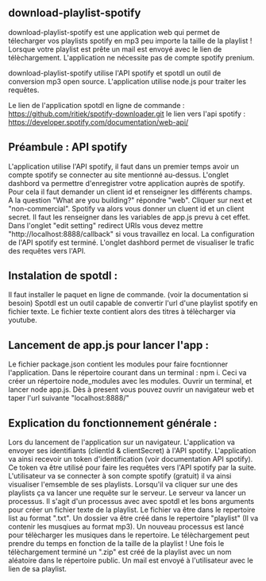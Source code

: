## download-playlist-spotify
download-playlist-spotify est une application web qui permet de télecharger vos playlists spotify en mp3 peu importe la taille de la playlist ! Lorsque votre playlist est prête un mail est envoyé avec le lien de télèchargement. L'application ne nécessite pas de compte spotify prenium.

download-playlist-spotify utilise l'API spotify et spotdl un outil de conversion mp3 open source. L'application utilise node.js pour traiter les requêtes. 

Le lien de l'application spotdl en ligne de commande : https://github.com/ritiek/spotify-downloader.git
le lien vers l'api spotify : https://developer.spotify.com/documentation/web-api/ 

## Préambule : API spotify 
L'application utilise l'API spotify, il faut dans un premier temps avoir un compte spotify se connecter au site mentionné au-dessus. L'onglet dashbord va permettre d'enregistrer votre application auprès de spotify. Pour cela il faut demander un client id et renseigner les différents champs. A la question  "What are you building?" répondre "web". Cliquer sur next et "non-commercial". Spotify va alors vous donner un cluent id et un client secret. Il faut les renseigner dans les variables de app.js prevu à cet effet. Dans l'onglet "edit setting" redirect URIs vous devez mettre "http://localhost:8888/callback" si vous travaillez en local. La configuration de l'API spotify est terminé. L'onglet dashbord permet de visualiser le trafic des requêtes vers l'API.


## Instalation de spotdl :
Il faut installer le paquet en ligne de commande. (voir la documentation si besoin)
Spotdl est un outil capable de convertir l'url d'une playlist spotify en fichier texte. Le fichier texte contient alors des titres à télècharger via youtube. 

## Lancement de app.js pour lancer l'app : 
Le fichier package.json contient les modules pour faire focntionner l'application. Dans le répertoire courant dans un terminal : npm i. Ceci va créer un répertoire node_modules avec les modules. 
Ouvrir un terminal, et lancer node app.js. Dès à present vous pouvez ouvrir un navigateur web et taper l'url suivante "localhost:8888/" 

## Explication du fonctionnement générale : 
Lors du lancement de l'application sur un navigateur. L'application va envoyer ses identifiants (clientId & clientSecret) à l'API spotify. L'application va ainsi recevoir un token d'identification (voir documentation API spotify). Ce token va être utilisé pour faire les requêtes vers l'API spotify par la suite. 
L'utilisateur va se connecter à son compte spotify (gratuit) il va ainsi visualiser l'emsemble de ses playlists. Lorsqu'il va cliquer sur une des playlists ça va lancer une requête sur le serveur. Le serveur va lancer un processus. Il s'agit d'un processus avec avec spotdl et les bons arguments pour créer un fichier texte de la playlist. Le fichier va être dans le repertoire list au format ".txt". Un dossier va être créé dans le repertoire "playlist" (Il va contenir les musqiues au format mp3). Un nouveau processus est lancé pour télècharger les musiques dans le repertoire. Le télèchargement peut prendre du temps en fonction de la taille de la playlist ! Une fois le télèchargement terminé un ".zip" est créé de la playlist avec un nom aléatoire dans le répertoire public. Un mail est envoyé à l'utilisateur avec le lien de sa playlist. 
